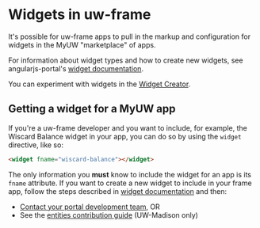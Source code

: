 # Widgets in uw-frame

It's possible for uw-frame apps to pull in the markup and configuration for widgets in the MyUW "marketplace" of apps.

For information about widget types and how to create new widgets, see angularjs-portal's [widget documentation][].

You can experiment with widgets in the [Widget Creator][].

[Widget Creator]: https://public.my.wisc.edu/web/widget-creator
[widget documentation]: http://uw-madison-doit.github.io/angularjs-portal/widgets.html

## Getting a widget for a MyUW app

If you're a uw-frame developer and you want to include, for example, the Wiscard Balance widget in your app, you can do so by
using the `widget` directive, like so:


```html
<widget fname="wiscard-balance"></widget>
```

The only information you **must** know to include the widget for an app is its `fname` attribute. If you want to create a
new widget to include in your frame app, follow the steps described in [widget documentation][]
and then:

- [Contact your portal development team](mailto:uw-infra@office365.wisc.edu), OR
- See the [entities contribution guide](https://git.doit.wisc.edu/myuw-overlay/entities/blob/master/CONTRIBUTING.md) (UW-Madison only)
